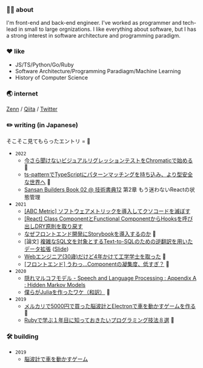 ### 👨‍💻 about

I'm front-end and back-end engineer. I've worked as programmer and tech-lead in small to large orgnizations. I like everything about software, but I has a strong interest in software architecture and programming paradigm.

### ❤️ like

- JS/TS/Python/Go/Ruby
- Software Architecture/Programming Paradiagm/Machine Learning
- History of Computer Science

### 🌏 internet

[Zenn](https://zenn.dev/aki202) / [Qiita](https://qiita.com/aki202) / [Twitter](https://twitter.com/aki202)

### ✏️ writing (in Japanese)

そこそこ見てもらったエントリ = 👀

- `2022`
  - [今さら聞けないビジュアルリグレッションテストをChromaticで始める](https://buildersbox.corp-sansan.com/entry/2022/08/01/110000) 👀
  - [ts-patternでTypeScriptにパターンマッチングを持ち込み、より型安全な世界へ](https://zenn.dev/aki202/articles/5d725c080640f9) 👀
  - [Sansan Builders Book 02 @ 技術書典12](https://techbookfest.org/product/6551625332162560) 第2章 もう迷わないReactの状態管理
- `2021`
  - [[ABC Metric] ソフトウェアメトリックを導入してクソコードを滅ぼす](https://qiita.com/aki202/items/2348fd246d7904e5dc3e)
  - [[React] Class ComponentとFunctional ComponentからHooksを呼び出しDRY原則を取り戻す](https://zenn.dev/aki202/articles/8e1bc896a2f6f8)
  - [なぜフロントエンド開発にStorybookを導入するのか](https://qiita.com/aki202/items/bd5a22813352d1834a93) 👀
  - [論文] [複雑なSQL文を対象とするText-to-SQLのための逆翻訳を用いたデータ拡張](https://s3.amazonaws.com/test.borderworks.jp/research/text-to-sql-augmentation-paper_gt_03.pdf) ([Slide](https://s3.amazonaws.com/test.borderworks.jp/research/text-to-sql-augmentation_slide.pdf))
  - [Webエンジニア(30歳)だけど4年かけて工学学士を取った](https://qiita.com/aki202/items/aea846416f3739f48257) 👀
  - [[フロントエンド] うわっ…Componentの凝集度、低すぎ？](https://qiita.com/aki202/items/b279fa8097dde82e2730) 👀
- `2020`
  - [隠れマルコフモデル - Speech and Language Processing : Appendix A : Hidden Markov Models](https://www.slideshare.net/aki202/speech-and-language-processing-appendix-a-hidden-markov-models)
  - [僕らがJuliaを作ったワケ（和訳）](https://twitter.com/aki202/status/1276453342265266177) 👀
- `2019`
  - [メルカリで5000円で買った脳波計とElectronで車を動かすゲームを作る](https://qiita.com/aki202/items/2d7d386cc7656a7b97bd) 👀
  - [Rubyで学ぶ１年目に知っておきたいプログラミング技法８選](https://qiita.com/aki202/items/dc4b4a6f3df800528edb) 👀

### 🛠 building

- `2019`
  - [脳波計で車を動かすゲーム](https://twitter.com/aki202/status/1162758414641950720)

<!--
### 👨‍🎓 career

- `2008` Hosei University - dropped out
- `2011` Forpeace, Inc. - software engineer
- `2016` Bizer, Inc. - software enginner （PERSOL group since 2019）
- `2021` University of Electro-Communications - bachelor's degree
- `2021` Sansan, Inc. - software engineer
-->

<!--
**aki202/aki202** is a ✨ _special_ ✨ repository because its `README.md` (this file) appears on your GitHub profile.

Here are some ideas to get you started:

- 🔭 I’m currently working on ...
- 🌱 I’m currently learning ...
- 👯 I’m looking to collaborate on ...
- 🤔 I’m looking for help with ...
- 💬 Ask me about ...
- 📫 How to reach me: ...
- 😄 Pronouns: ...
- ⚡ Fun fact: ...
-->
